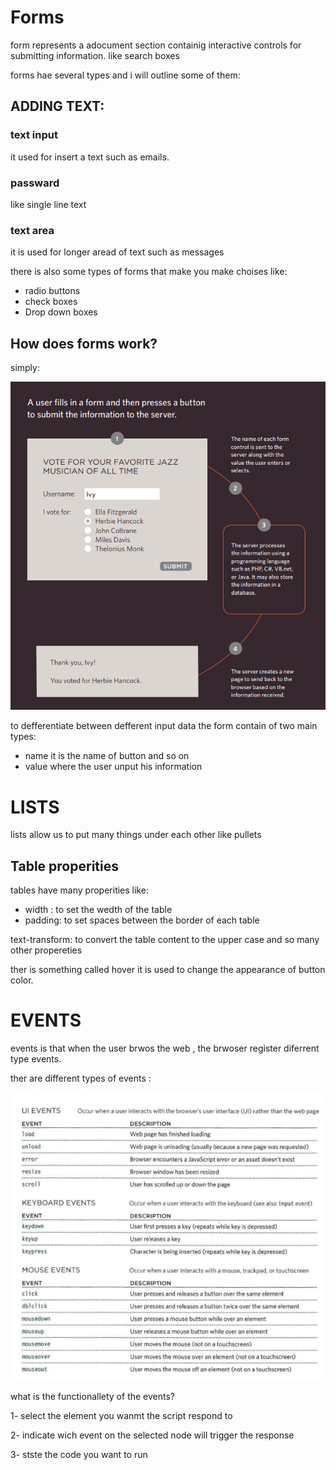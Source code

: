 # Forms
form represents a adocument section containig interactive controls for submitting information. like search boxes

forms hae several types and i will outline some of them:

## ADDING TEXT:

### text input

it used for insert a text such as emails.

### passward 

like single line text

### text area

it is used for longer aread of text such as messages

there is also some types of forms that make you make choises like:

* radio buttons
* check boxes
* Drop down boxes

## How does forms work?

simply:

<img src ="img/Capture11.PNG">

to defferentiate between defferent input data the form contain of two main types:

* name it is the name of button and so on
* value where the user unput his information

# LISTS

lists allow us to put many things under each other like pullets

## Table properities 

tables have many properities like:
* width : to set the wedth of the table
* padding: to set spaces between the border of each table

text-transform: to convert the table content to the upper case
 and so many other propereties


 ther is something called hover it is used to change the appearance of button color.

 # EVENTS 

 events is that when the user brwos the web , the brwoser register diferrent type events.

 ther are different types of events :

 <img src = "img/Capture12.PNG">

 what is the functionallety of the events?

 1- select the element you wanmt the script respond to

 2- indicate wich event on the selected node will trigger the response

 3- stste the code you want to run
